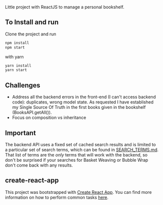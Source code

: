 Little project with ReactJS to manage a personal bookshelf.

## To Install and run

Clone the project and run 

```bash
npm install
npm start
```

with yarn
```bash
yarn install
yarn start
```

## Challenges
* Address all the backend errors in the front-end (I can't access backend code): duplicates, wrong model state. As requested I have established my Single Source Of Truth in the first books given in the bookshelf (BooksAPI.getAll()).
* Focus on composition vs inheritance

## Important
The backend API uses a fixed set of cached search results and is limited to a particular set of search terms, which can be found in [SEARCH_TERMS.md](SEARCH_TERMS.md). That list of terms are the _only_ terms that will work with the backend, so don't be surprised if your searches for Basket Weaving or Bubble Wrap don't come back with any results. 

## create-react-app

This project was bootstrapped with [Create React App](https://github.com/facebookincubator/create-react-app). You can find more information on how to perform common tasks [here](https://github.com/facebookincubator/create-react-app/blob/master/packages/react-scripts/template/README.md).

